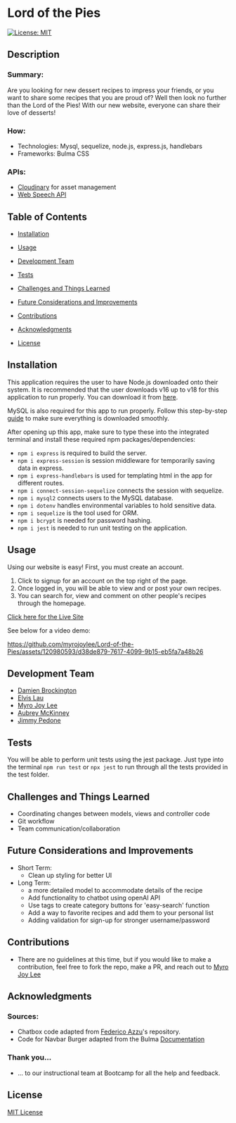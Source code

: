 # Lord of the Pies

[![License: MIT](https://img.shields.io/badge/License-MIT-yellow.svg)](https://opensource.org/licenses/MIT)

## Description

### Summary:

Are you looking for new dessert recipes to impress your friends, or you want to share some recipes that you are proud of? Well then look no further than the Lord of the Pies! With our new website, everyone can share their love of desserts!

### How:

- Technologies: Mysql, sequelize, node.js, express.js, handlebars
- Frameworks: Bulma CSS

### APIs:

- [Cloudinary](https://cloudinary.com/documentation/cloudinary_get_started) for asset management
- [Web Speech API](https://developer.mozilla.org/en-US/docs/Web/API/Web_Speech_API/Using_the_Web_Speech_API)

## Table of Contents

- [Installation](#installation)

- [Usage](#usage)

- [Development Team](#development-team)

- [Tests](#tests)

- [Challenges and Things Learned](#challenges-and-things-learned)

- [Future Considerations and Improvements](#future-considerations-and-improvements)

- [Contributions](#contributions)

- [Acknowledgments](#acknowledgements)

- [License](#license)

## Installation

This application requires the user to have Node.js downloaded onto their system. It is recommended that the user downloads v16 up to v18 for this application to run properly. You can download it from [here](https://nodejs.org/en/blog/release/v16.16.0).

MySQL is also required for this app to run properly. Follow this step-by-step [guide](https://coding-boot-camp.github.io/full-stack/mysql/mysql-installation-guide) to make sure everything is downloaded smoothly.

After opening up this app, make sure to type these into the integrated terminal and install these required npm packages/dependencies:

- `npm i express` is required to build the server.
- `npm i express-session` is session middleware for temporarily saving data in express.
- `npm i express-handlebars` is used for templating html in the app for different routes.
- `npm i connect-session-sequelize` connects the session with sequelize.
- `npm i mysql2` connects users to the MySQL database.
- `npm i dotenv` handles environmental variables to hold sensitive data.
- `npm i sequelize` is the tool used for ORM.
- `npm i bcrypt` is needed for password hashing.
- `npm i jest` is needed to run unit testing on the application.

## Usage

Using our website is easy! First, you must create an account.

1. Click to signup for an account on the top right of the page.
2. Once logged in, you will be able to view and or post your own recipes.
3. You can search for, view and comment on other people's recipes through the homepage.

[Click here for the Live Site](https://lord-of-the-pies-f3c957a9b4a8.herokuapp.com/)

See below for a video demo:

https://github.com/myrojoylee/Lord-of-the-Pies/assets/120980593/d38de879-7617-4099-9b15-eb5fa7a48b26

## Development Team

- [Damien Brockington](https://github.com/damez21)
- [Elvis Lau](https://github.com/elvislau74)
- [Myro Joy Lee](https://github.com/myrojoylee)
- [Aubrey McKinney](https://github.com/shadowasders)
- [Jimmy Pedone](https://github.com/JimmyPedone)

## Tests

You will be able to perform unit tests using the jest package. Just type into the terminal `npm run test` or `npx jest` to run through all the tests provided in the test folder.

## Challenges and Things Learned

- Coordinating changes between models, views and controller code
- Git workflow
- Team communication/collaboration

## Future Considerations and Improvements

- Short Term:
  - Clean up styling for better UI
- Long Term:
  - a more detailed model to accommodate details of the recipe
  - Add functionality to chatbot using openAI API
  - Use tags to create category buttons for 'easy-search' function
  - Add a way to favorite recipes and add them to your personal list
  - Adding validation for sign-up for stronger username/password

## Contributions

- There are no guidelines at this time, but if you would like to make a contribution, feel free to fork the repo, make a PR, and reach out to [Myro Joy Lee](mailto:myro.joy.olida.092282@gmail.com)

## Acknowledgments

### Sources:

- Chatbox code adapted from [Federico Azzu](https://github.com/federicoazzu/mscbot)'s repository.
- Code for Navbar Burger adapted from the Bulma [Documentation](https://bulma.io/documentation/components/navbar/#navbar-burger)

### Thank you...

- ... to our instructional team at Bootcamp for all the help and feedback.

## License

[MIT License](https://opensource.org/licenses/MIT)
